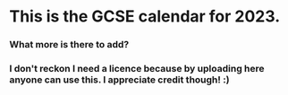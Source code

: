 # This is the GCSE calendar for 2023.
### What more is there to add?
### I don't reckon I need a licence because by uploading here anyone can use this. I appreciate credit though! :)
